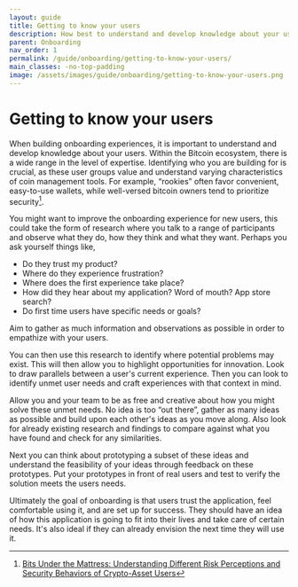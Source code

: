 ```yaml
---
layout: guide
title: Getting to know your users
description: How best to understand and develop knowledge about your users.
parent: Onboarding
nav_order: 1
permalink: /guide/onboarding/getting-to-know-your-users/
main_classes: -no-top-padding
image: /assets/images/guide/onboarding/getting-to-know-your-users.png
---
```


# Getting to know your users

When building onboarding experiences, it is important to understand and develop knowledge about your users.
Within the Bitcoin ecosystem, there is a wide range in the level of expertise. Identifying who you are building for is crucial, as these user groups value and understand varying characteristics of coin management tools. For example, “rookies” often favor convenient, easy-to-use wallets, while well-versed bitcoin owners tend to prioritize security[^1].

You might want to improve the onboarding experience for new users, this could take the form of research where you talk to a range of participants and observe what they do, how they think and what they want. Perhaps you ask yourself things like,

* Do they trust my product? 
* Where do they experience frustration?
* Where does the first experience take place?
* How did they hear about my application? Word of mouth? App store search? 
* Do first time users have specific needs or goals?

Aim to gather as much information and observations as possible in order to empathize with your users.

You can then use this research to identify where potential problems may exist. This will then allow you to highlight opportunities for innovation. Look to draw parallels between a user's current experience. Then you can look to identify unmet user needs and craft experiences with that context in mind. 

Allow you and your team to be as free and creative about how you might solve these unmet needs. No idea is too “out there”, gather as many ideas as possible and build upon each other's ideas as you move along. Also look for already existing research and findings to compare against what you have found and check for any similarities. 

Next you can think about prototyping a subset of these ideas and understand the feasibility of your ideas through feedback on these prototypes. Put your prototypes in front of real users and test to verify the solution meets the users needs.

Ultimately the goal of onboarding is that users trust the application, feel comfortable using it, and are set up for success. They should have an idea of how this application is going to fit into their lives and take care of certain needs. It's also ideal if they can already envision the next time they will use it.

[^1]:[Bits Under the Mattress: Understanding Different Risk Perceptions and Security Behaviors of Crypto-Asset Users](https://voskart.de/pdf/bits_under_mattress.pdf)